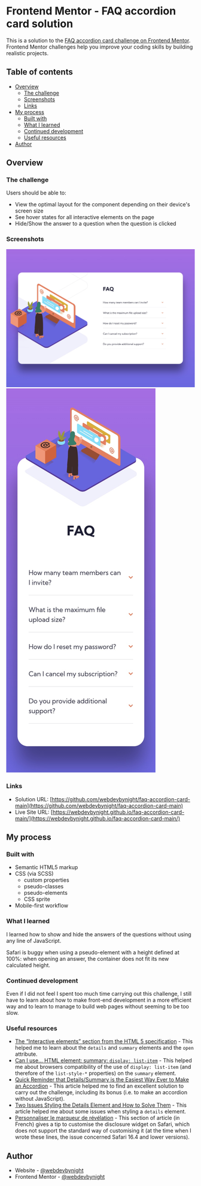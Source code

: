 # Frontend Mentor - FAQ accordion card solution

This is a solution to the [FAQ accordion card challenge on Frontend Mentor](https://www.frontendmentor.io/challenges/faq-accordion-card-XlyjD0Oam). Frontend Mentor challenges help you improve your coding skills by building realistic projects. 

## Table of contents

- [Overview](#overview)
  - [The challenge](#the-challenge)
  - [Screenshots](#screenshots)
  - [Links](#links)
- [My process](#my-process)
  - [Built with](#built-with)
  - [What I learned](#what-i-learned)
  - [Continued development](#continued-development)
  - [Useful resources](#useful-resources)
- [Author](#author)

## Overview

### The challenge

Users should be able to:

- View the optimal layout for the component depending on their device's screen size
- See hover states for all interactive elements on the page
- Hide/Show the answer to a question when the question is clicked

### Screenshots

![Screenshot of the solution on desktop](./screenshot-1.jpg)
![Screenshot of the solution on mobile](./screenshot-2.jpg)

### Links

- Solution URL: [https://github.com/webdevbynight/faq-accordion-card-main](https://github.com/webdevbynight/faq-accordion-card-main)
- Live Site URL: [https://webdevbynight.github.io/faq-accordion-card-main/](https://webdevbynight.github.io/faq-accordion-card-main/)

## My process

### Built with

- Semantic HTML5 markup
- CSS (via SCSS)
  - custom properties
  - pseudo-classes
  - pseudo-elements
  - CSS sprite
- Mobile-first workflow

### What I learned

I learned how to show and hide the answers of the questions without using any line of JavaScript.

Safari is buggy when using a pseudo-element with a height defined at 100%: when opening an answer, the container does not fit its new calculated height.

### Continued development

Even if I did not feel I spent too much time carrying out this challenge, I still have to learn about how to make front-end development in a more efficient way and to learn to manage to build web pages without seeming to be too slow.

### Useful resources

- [The “Interactive elements” section from the HTML 5 specification](https://html.spec.whatwg.org/multipage/interactive-elements.html#interactive-elements) - This helped me to learn about the `details` and `summary` elements and the `open` attribute.
- [Can I use… HTML element: summary: `display: list-item`](https://caniuse.com/mdn-html_elements_summary_display_list_item) - This helped me about browsers compatibility of the use of `display: list-item` (and therefore of the `list-style-*` properties) on the `summary` element.
- [Quick Reminder that Details/Summary is the Easiest Way Ever to Make an Accordion](https://css-tricks.com/quick-reminder-that-details-summary-is-the-easiest-way-ever-to-make-an-accordion/) - This article helped me to find an excellent solution to carry out the challenge, including its bonus (i.e. to make an accordion without JavaScript).
- [Two Issues Styling the Details Element and How to Solve Them](https://css-tricks.com/two-issues-styling-the-details-element-and-how-to-solve-them/) - This article helped me about some issues when styling a `details` element.
- [Personnaliser le marqueur de révélation](https://developer.mozilla.org/fr/docs/Web/HTML/Element/details#personnaliser_le_marqueur_de_r%C3%A9v%C3%A9lation) - This section of article (in French) gives a tip to customise the disclosure widget on Safari, which does not support the standard way of customising it (at the time when I wrote these lines, the issue concerned Safari 16.4 and lower versions).

## Author

- Website - [@webdevbynight](https://github.com/webdevbynight)
- Frontend Mentor - [@webdevbynight](https://www.frontendmentor.io/profile/webdevbynight)
